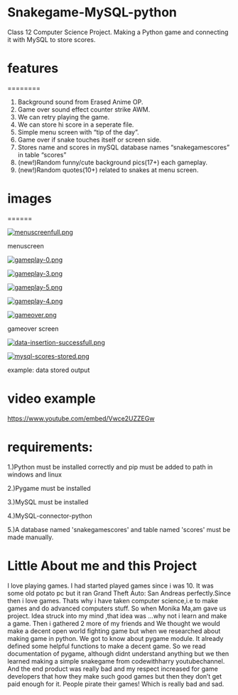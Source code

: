 # Snakegame-MySQL-python
Class 12 Computer Science Project. Making a Python game and connecting it with MySQL to store scores. 

# features
  ========

1. Background sound from Erased Anime OP.
2. Game over sound effect counter strike AWM.
3. We can retry playing the game.
4. We can store hi score in a seperate file.
5. Simple menu screen with “tip of the day”.
6. Game over if snake touches itself or screen side.
7. Stores name and scores in mySQL database names
    “snakegamescores” in table “scores”
8. (new!)Random funny/cute background pics(17+) each
    gameplay.
9. (new!)Random quotes(10+) related to snakes at menu
    screen.

# images
  ======

[![menuscreenfull.png](https://i.postimg.cc/k4LrtYvZ/menuscreenfull.png)](https://postimg.cc/PpbVg4cz)

menuscreen

[![gameplay-0.png](https://i.postimg.cc/Sx9nXH70/gameplay-0.png)](https://postimg.cc/bZzyWCBL)

[![gameplay-3.png](https://i.postimg.cc/YCQS2YMM/gameplay-3.png)](https://postimg.cc/9DF2J4Dn)

[![gameplay-5.png](https://i.postimg.cc/3x3wRWRG/gameplay-5.png)](https://postimg.cc/Mvrw361Z)

[![gameplay-4.png](https://i.postimg.cc/xT30WYR1/gameplay-4.png)](https://postimg.cc/dLDPybpb)

[![gameover.png](https://i.postimg.cc/3JYhjVT5/gameover.png)](https://postimg.cc/nMRNpdr0)

gameover screen

[![data-insertion-successfull.png](https://i.postimg.cc/rpBXDYJH/data-insertion-successfull.png)](https://postimg.cc/DWPYD6RQ)

[![mysql-scores-stored.png](https://i.postimg.cc/MKHSrRvd/mysql-scores-stored.png)](https://postimg.cc/kD0z22Nb)

example: data stored output

# video example

https://www.youtube.com/embed/Vwce2UZZEGw

# requirements:

1.)Python must be installed correctly and pip must be added to path in windows and linux

2.)Pygame must be installed

3.)MySQL must be installed 

4.)MySQL-connector-python

5.)A database named 'snakegamescores' and table named 'scores' must be made manually.

# Little About me and this Project

I love playing games. I had started played games since i was 10. It was some
old potato pc but it ran Grand Theft Auto: San Andreas perfectly.Since then i
love games. Thats why i have taken computer science,i.e to make games and do
advanced computers stuff. So when Monika Ma,am gave us project. Idea struck
into my mind ,that idea was ...why not i learn and make a game. Then i gathered
2 more of my friends and We thought we would make a decent open world
fighting game but when we researched about making game in python. We got to
know about pygame module. It already defined some helpful functions to make
a decent game. So we read documentation of pygame, although didnt
understand anything but we then learned making a simple snakegame from
codewithharry youtubechannel. And the end product was really bad and my
respect increased for game developers that how they make such good games
but then they don’t get paid enough for it. People pirate their games! Which is
really bad and sad.

